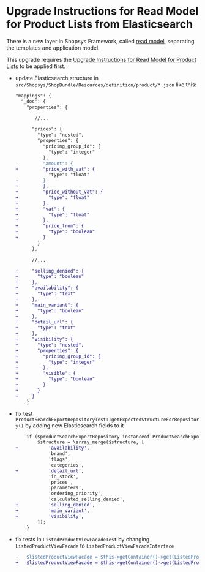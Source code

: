 # Upgrade Instructions for Read Model for Product Lists from Elasticsearch

There is a new layer in Shopsys Framework, called [read model](/docs/model/introduction-to-read-model.md), separating the templates and application model.

This upgrade requires the [Upgrade Instructions for Read Model for Product Lists](/upgrade/upgrade-instructions-for-read-model-for-product-lists.md) to be applied first.

- update Elasticsearch structure in `src/Shopsys/ShopBundle/Resources/definition/product/*.json` like this:
    ```diff
    "mappings": {
      "_doc": {
        "properties": {

           //...

          "prices": {
            "type": "nested",
            "properties": {
              "pricing_group_id": {
                "type": "integer"
              },
    -         "amount": {
    +         "price_with_vat": {
                "type": "float"
    -         }
    +         },
    +         "price_without_vat": {
    +           "type": "float"
    +         },
    +         "vat": {
    +           "type": "float"
    +         },
    +         "price_from": {
    +           "type": "boolean"
    +         }
            }
          },

          //...

    +     "selling_denied": {
    +       "type": "boolean"
    +     },
    +     "availability": {
    +       "type": "text"
    +     },
    +     "main_variant": {
    +       "type": "boolean"
    +     },
    +     "detail_url": {
    +       "type": "text"
    +     },
    +     "visibility": {
    +       "type": "nested",
    +       "properties": {
    +         "pricing_group_id": {
    +           "type": "integer"
    +         },
    +         "visible": {
    +           "type": "boolean"
    +         }
    +       }
    +     }
        }
    ```
- fix test `ProductSearchExportRepositoryTest::getExpectedStructureForRepository()` by adding new Elasticsearch fields to it
    ```diff
        if ($productSearchExportRepository instanceof ProductSearchExportWithFilterRepository) {
            $structure = \array_merge($structure, [
    +           'availability',
                'brand',
                'flags',
                'categories',
    +           'detail_url',
                'in_stock',
                'prices',
                'parameters',
                'ordering_priority',
                'calculated_selling_denied',
    +           'selling_denied',
    +           'main_variant',
    +           'visibility',
            ]);
        }
    ```
- fix tests in `ListedProductViewFacadeTest` by changing `ListedProductViewFacade` to `ListedProductViewFacadeInterface`
    ```diff
    -   $listedProductViewFacade = $this->getContainer()->get(ListedProductViewFacade::class);
    +   $listedProductViewFacade = $this->getContainer()->get(ListedProductViewFacadeInterface::class);
    ```
